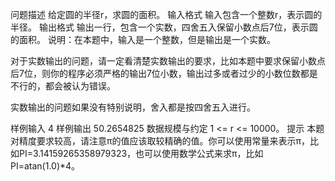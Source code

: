 问题描述
给定圆的半径r，求圆的面积。
输入格式
输入包含一个整数r，表示圆的半径。
输出格式
输出一行，包含一个实数，四舍五入保留小数点后7位，表示圆的面积。
说明：在本题中，输入是一个整数，但是输出是一个实数。

对于实数输出的问题，请一定看清楚实数输出的要求，比如本题中要求保留小数点后7位，则你的程序必须严格的输出7位小数，输出过多或者过少的小数位数都是不行的，都会被认为错误。

实数输出的问题如果没有特别说明，舍入都是按四舍五入进行。

样例输入
4
样例输出
50.2654825
数据规模与约定
1 <= r <= 10000。
提示
本题对精度要求较高，请注意π的值应该取较精确的值。你可以使用常量来表示π，比如PI=3.14159265358979323，也可以使用数学公式来求π，比如PI=atan(1.0)*4。